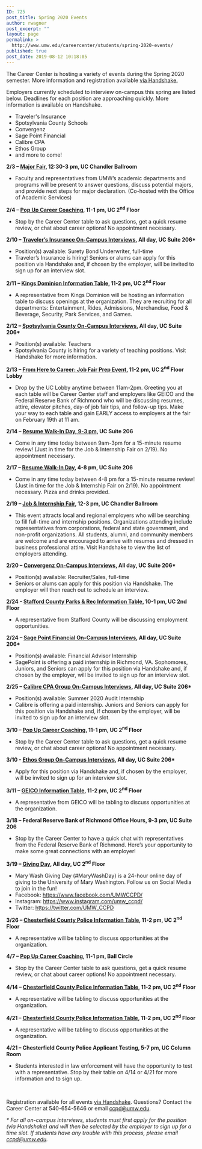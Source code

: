 ```yaml
---
ID: 725
post_title: Spring 2020 Events
author: rwagner
post_excerpt: ""
layout: page
permalink: >
  http://www.umw.edu/careercenter/students/spring-2020-events/
published: true
post_date: 2019-08-12 10:18:05
---
```

The Career Center is hosting a variety of events during the Spring 2020 semester. More information and registration available <a href="https://umw.joinhandshake.com/login?requested_authentication_method=standard">via Handshake.</a>

Employers currently scheduled to interview on-campus this spring are listed below. Deadlines for each position are approaching quickly. More information is available on Handshake.
<ul>
 	<li>Traveler's Insurance</li>
 	<li>Spotsylvania County Schools</li>
 	<li>Convergenz</li>
 	<li>Sage Point Financial</li>
 	<li>Calibre CPA</li>
 	<li>Ethos Group</li>
 	<li>and more to come!</li>
</ul>
<!--more-->

<strong>2/3 – <a href="https://umw.joinhandshake.com/events/423795/share_preview">Major Fair</a>, 12:30-3 pm, UC Chandler Ballroom</strong>
<ul>
 	<li>Faculty and representatives from UMW’s academic departments and programs will be present to answer questions, discuss potential majors, and provide next steps for major declaration. (Co-hosted with the Office of Academic Services)</li>
</ul>
<strong>2/4 – <a href="https://umw.joinhandshake.com/events/429684/share_preview">Pop Up Career Coaching</a>, 11-1 pm, UC 2<sup>nd</sup> Floor</strong>
<ul>
 	<li>Stop by the Career Center table to ask questions, get a quick resume review, or chat about career options! No appointment necessary.</li>
</ul>
<strong>2/10 – <a href="https://umw.joinhandshake.com/interview_schedules/127703">Traveler’s Insurance On-Campus Interviews</a>, All day, UC Suite 206*</strong>
<ul>
 	<li>Position(s) available: Surety Bond Underwriter, full-time</li>
 	<li>Traveler’s Insurance is hiring! Seniors or alums can apply for this position via Handshake and, if chosen by the employer, will be invited to sign up for an interview slot.</li>
</ul>
<strong>2/11 – <a href="https://umw.joinhandshake.com/events/423802/share_preview">Kings Dominion Information Table</a>, 11-2 pm, UC 2<sup>nd</sup> Floor</strong>
<ul>
 	<li>A representative from Kings Dominion will be hosting an information table to discuss openings at the organization. They are recruiting for all departments: Entertainment, Rides, Admissions, Merchandise, Food &amp; Beverage, Security, Park Services, and Games.</li>
</ul>
<strong>2/12 – <a href="https://umw.joinhandshake.com/interview_schedules/132454">Spotsylvania County On-Campus Interviews</a>, All day, UC Suite 206*</strong>
<ul>
 	<li>Position(s) available: Teachers</li>
 	<li>Spotsylvania County is hiring for a variety of teaching positions. Visit Handshake for more information.</li>
</ul>
<strong>2/13 – <a href="https://umw.joinhandshake.com/events/423805/share_preview">From Here to Career: Job Fair Prep Event</a>, 11-2 pm, UC 2<sup>nd</sup> Floor Lobby</strong>
<ul>
 	<li>Drop by the UC Lobby anytime between 11am-2pm. Greeting you at each table will be Career Center staff and employers like GEICO and the Federal Reserve Bank of Richmond who will be discussing resumes, attire, elevator pitches, day-of job fair tips, and follow-up tips. Make your way to each table and gain EARLY access to employers at the fair on February 19th at 11 am.</li>
</ul>
<strong>2/14 – <a href="https://umw.joinhandshake.com/events/414612/share_preview">Resume Walk-In Day, 9-3 pm</a>, UC Suite 206</strong>
<ul>
 	<li>Come in any time today between 9am-3pm for a 15-minute resume review! (Just in time for the Job &amp; Internship Fair on 2/19). No appointment necessary.</li>
</ul>
<strong>2/17 – <a href="https://umw.joinhandshake.com/events/414615/share_preview">Resume Walk-In Day</a>, 4-8 pm, UC Suite 206</strong>
<ul>
 	<li>Come in any time today between 4-8 pm for a 15-minute resume review! (Just in time for the Job &amp; Internship Fair on 2/19). No appointment necessary. Pizza and drinks provided.</li>
</ul>
<strong>2/19 – <a href="https://umw.joinhandshake.com/career_fairs/13815/student_preview?token=Qj3bn_hHvG7tnNzVThBCyd2sZOqjoHBSsdyD3YJypiDue8MU3yexog">Job &amp; Internship Fair</a>, 12-3 pm, UC Chandler Ballroom</strong>
<ul>
 	<li>This event attracts local and regional employers who will be searching to fill full-time and internship positions. Organizations attending include representatives from corporations, federal and state government, and non-profit organizations. All students, alumni, and community members are welcome and are encouraged to arrive with resumes and dressed in business professional attire. Visit Handshake to view the list of employers attending.</li>
</ul>
<strong>2/20 – <a href="https://umw.joinhandshake.com/interview_schedules/128862">Convergenz On-Campus Interviews</a>, All day, UC Suite 206*</strong>
<ul>
 	<li>Position(s) available: Recruiter/Sales, full-time</li>
 	<li>Seniors or alums can apply for this position via Handshake. The employer will then reach out to schedule an interview.</li>
</ul>
<strong>2/24 - <a href="https://umw.joinhandshake.com/events/444167/share_preview">Stafford County Parks &amp; Rec Information Table</a>, 10-1 pm, UC 2nd Floor</strong>
<ul>
 	<li>A representative from Stafford County will be discussing employment opportunities.</li>
</ul>
<strong>2/24 – <a href="https://umw.joinhandshake.com/interview_schedules/131029">Sage Point Financial On-Campus Interviews</a>, All day, UC Suite 206*</strong>
<ul>
 	<li>Position(s) available: Financial Advisor Internship</li>
 	<li>SagePoint is offering a paid internship in Richmond, VA. Sophomores, Juniors, and Seniors can apply for this position via Handshake and, if chosen by the employer, will be invited to sign up for an interview slot.</li>
</ul>
<strong>2/25 – <a href="https://umw.joinhandshake.com/interview_schedules/131656">Calibre CPA Group On-Campus Interviews</a>, All day, UC Suite 206*</strong>
<ul>
 	<li>Position(s) available: Summer 2020 Audit Internship</li>
 	<li>Calibre is offering a paid internship. Juniors and Seniors can apply for this position via Handshake and, if chosen by the employer, will be invited to sign up for an interview slot.</li>
</ul>
<strong>3/10 – <a href="https://umw.joinhandshake.com/events/429685/share_preview">Pop Up Career Coaching</a>, 11-1 pm, UC 2<sup>nd</sup> Floor</strong>
<ul>
 	<li>Stop by the Career Center table to ask questions, get a quick resume review, or chat about career options! No appointment necessary.</li>
</ul>
<strong>3/10 - <a href="https://umw.joinhandshake.com/interview_schedules/132396">Ethos Group On-Campus Interviews</a>, All day, UC Suite 206*</strong>
<ul>
 	<li>Apply for this position via Handshake and, if chosen by the employer, will be invited to sign up for an interview slot.</li>
</ul>
<strong>3/11 – <a href="https://umw.joinhandshake.com/events/414623/share_preview">GEICO Information Table</a>, 11-2 pm, UC 2<sup>nd</sup> Floor</strong>
<ul>
 	<li>A representative from GEICO will be tabling to discuss opportunities at the organization.</li>
</ul>
<strong>3/18 – Federal Reserve Bank of Richmond Office Hours, 9-3 pm, UC Suite 206</strong>
<ul>
 	<li>Stop by the Career Center to have a quick chat with representatives from the Federal Reserve Bank of Richmond. Here’s your opportunity to make some great connections with an employer!</li>
</ul>
<strong>3/19 – <a href="https://umw.joinhandshake.com/events/423819/share_preview">Giving Day</a>, All day, UC 2<sup>nd</sup> Floor</strong>
<ul>
 	<li>Mary Wash Giving Day (#MaryWashDay) is a 24-hour online day of giving to the University of Mary Washington. Follow us on Social Media to join in the fun!</li>
 	<li>Facebook: <a href="https://secure-web.cisco.com/1D0bPjvi1WXKbeWZiNcDx10Ucw02HaqMICi7ocNc-ZJAOVokh7HOX0O6Xp6mSsgFZrzFC_zNDFYBFN_3HLibxJbx8qp43mdFh3fWjZAB7PDj7Pt6D2Pih4JNpD0Va8MgfROkGEpdfgy4fUs09MIaSvu9fODX3D29P-GOkh4JYiuMSOtVoeU2xe0Xr1EWPfoBUbJOgb_y1G8AFC0HS5c5_3d5o6Y0eXkW_Jm6rZg0s4r6A9WGZ7sSRDCMfe9tX-ACaQQaV7U3ldlV-eWf-cfNB0VzUO3hK8I3vn88pm7g7TLoEiEozajCJrlFCI65RASy1Vd0-cGmSwuvh1cWAlb6B3A/https%3A%2F%2Fwww.facebook.com%2FUMWCCPD%2F">https://www.facebook.com/UMWCCPD/</a></li>
 	<li>Instagram: <a href="https://secure-web.cisco.com/1NY90EW_8Nuvb8e2HvUza7gMUKtn_kD2GSU2y4CTLxPtrhL_n8lydgIf4rPl7x9PrnNDY7z1qPjRrGDKlTagv0wKqbgZqFx7h-MJ8eedvcaTZcr8pMZG4-G_gqlHaEL2Ks4R2P6ef9xo8mkFiVgnffB4iz4vOu5eV7S9pr-GE5JSm5uI52j9D_7BkDADwPJ9qcCcgKxiuXL6R_Wd8pI5js0lurBcDhTQOXCCdzIKQ-5c4D0fiMs5_RDXzG4g4rY0bqAZJ7nE76jUkW3bF620lze8pok15s9oC32VIJxE74uUDwAOncaRq7n496Cr0aDbt1fxCz4UXjlPXk1za6P7Bdw/https%3A%2F%2Fwww.instagram.com%2Fumw_ccpd%2F">https://www.instagram.com/umw_ccpd/</a></li>
 	<li>Twitter: <a href="https://secure-web.cisco.com/1Q7vnVpa78cS5Q5cEQkHqNlRBw98X2pAwxbmq0bogyM-7hIIRmzgkAyR8yobOYEX8IM9du7A5magQnbAk9jODYfCqirTXITKaGa5DVcGa_9B0kIMYx1dVbMW3U1983KF5350p99ittwAPIPVUp2OlcqMT0jMkH8Mgq73wB4QdiBEr04Z714-97_Fw4PwWNHtpAktIuPvEW9-x_259bsmOuaD0uj0Sl9Nn0JbXzUanxTW-T0oY60GE0ZfaeDl6y4RZ76AGY0nkxSnmuJ1-K3Pb98J5bLF3AOmoURAzlM3hwnaCHe0h7srAIe67OevCUYRutlj5J4MsxuSt-vwTiWXvgA/https%3A%2F%2Ftwitter.com%2FUMW_CCPD">https://twitter.com/UMW_CCPD</a></li>
</ul>
<strong>3/26 – <a href="https://umw.joinhandshake.com/events/423821/share_preview">Chesterfield County Police Information Table</a>, 11-2 pm, UC 2<sup>nd</sup> Floor</strong>
<ul>
 	<li>A representative will be tabling to discuss opportunities at the organization.</li>
</ul>
<strong>4/7 – <a href="https://umw.joinhandshake.com/events/429686/share_preview">Pop Up Career Coaching</a>, 11-1 pm, Ball Circle</strong>
<ul>
 	<li>Stop by the Career Center table to ask questions, get a quick resume review, or chat about career options! No appointment necessary.</li>
</ul>
<strong>4/14 – <a href="https://umw.joinhandshake.com/events/423824/share_preview">Chesterfield County Police Information Table</a>, 11-2 pm, UC 2<sup>nd</sup> Floor</strong>
<ul>
 	<li>A representative will be tabling to discuss opportunities at the organization.</li>
</ul>
<strong>4/21 – <a href="https://umw.joinhandshake.com/events/423825/share_preview">Chesterfield County Police Information Table</a>, 11-2 pm, UC 2<sup>nd</sup> Floor</strong>
<ul>
 	<li>A representative will be tabling to discuss opportunities at the organization.</li>
</ul>
<strong>4/21 – Chesterfield County Police Applicant Testing, 5-7 pm, UC Column Room</strong>
<ul>
 	<li>Students interested in law enforcement will have the opportunity to test with a representative. Stop by their table on 4/14 or 4/21 for more information and to sign up.</li>
</ul>
&nbsp;

Registration available for all events <a href="https://umw.joinhandshake.com/login?requested_authentication_method=standard">via Handshake</a>. Questions? Contact the Career Center at 540-654-5646 or email <a href="mailto:ccpd@umw.edu">ccpd@umw.edu</a>.

<em>* For all on-campus interviews, students must first apply for the position (via Handshake) and will then be selected by the employer to sign up for a time slot. If students have any trouble with this process, please email </em><a href="mailto:ccpd@umw.edu"><em>ccpd@umw.edu.</em></a>